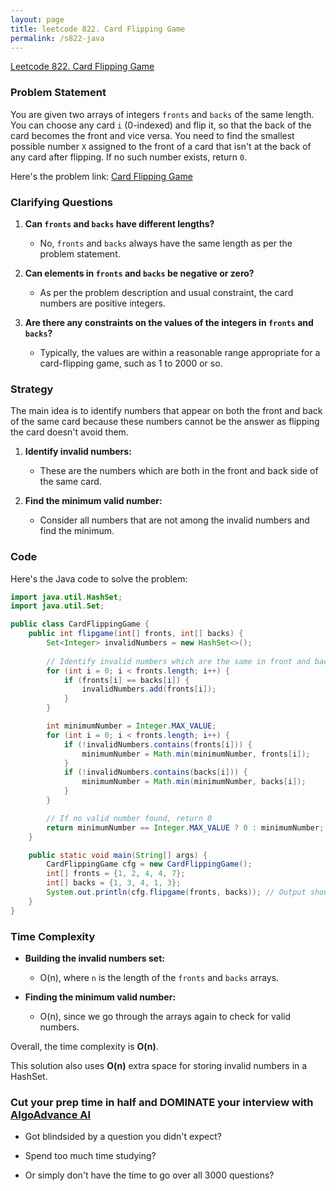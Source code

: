 ```yaml
---
layout: page
title: leetcode 822. Card Flipping Game
permalink: /s822-java
---
```

[Leetcode 822. Card Flipping Game](https://algoadvance.github.io/algoadvance/l822)
### Problem Statement

You are given two arrays of integers `fronts` and `backs` of the same length. You can choose any card `i` (0-indexed) and flip it, so that the back of the card becomes the front and vice versa. You need to find the smallest possible number `X` assigned to the front of a card that isn't at the back of any card after flipping. If no such number exists, return `0`.

Here's the problem link: [Card Flipping Game](https://leetcode.com/problems/card-flipping-game/)

### Clarifying Questions

1. **Can `fronts` and `backs` have different lengths?**
    - No, `fronts` and `backs` always have the same length as per the problem statement.
  
2. **Can elements in `fronts` and `backs` be negative or zero?**
    - As per the problem description and usual constraint, the card numbers are positive integers.

3. **Are there any constraints on the values of the integers in `fronts` and `backs`?**
    - Typically, the values are within a reasonable range appropriate for a card-flipping game, such as 1 to 2000 or so.

### Strategy

The main idea is to identify numbers that appear on both the front and back of the same card because these numbers cannot be the answer as flipping the card doesn't avoid them. 

1. **Identify invalid numbers:**
   - These are the numbers which are both in the front and back side of the same card.

2. **Find the minimum valid number:**
   - Consider all numbers that are not among the invalid numbers and find the minimum.

### Code

Here's the Java code to solve the problem:

```java
import java.util.HashSet;
import java.util.Set;

public class CardFlippingGame {
    public int flipgame(int[] fronts, int[] backs) {
        Set<Integer> invalidNumbers = new HashSet<>();
        
        // Identify invalid numbers which are the same in front and back of a card.
        for (int i = 0; i < fronts.length; i++) {
            if (fronts[i] == backs[i]) {
                invalidNumbers.add(fronts[i]);
            }
        }

        int minimumNumber = Integer.MAX_VALUE;
        for (int i = 0; i < fronts.length; i++) {
            if (!invalidNumbers.contains(fronts[i])) {
                minimumNumber = Math.min(minimumNumber, fronts[i]);
            }
            if (!invalidNumbers.contains(backs[i])) {
                minimumNumber = Math.min(minimumNumber, backs[i]);
            }
        }

        // If no valid number found, return 0
        return minimumNumber == Integer.MAX_VALUE ? 0 : minimumNumber;
    }

    public static void main(String[] args) {
        CardFlippingGame cfg = new CardFlippingGame();
        int[] fronts = {1, 2, 4, 4, 7};
        int[] backs = {1, 3, 4, 1, 3};
        System.out.println(cfg.flipgame(fronts, backs)); // Output should be 2
    }
}
```

### Time Complexity

- **Building the invalid numbers set:**
  - O(n), where `n` is the length of the `fronts` and `backs` arrays.
  
- **Finding the minimum valid number:**
  - O(n), since we go through the arrays again to check for valid numbers.
  
Overall, the time complexity is **O(n)**.

This solution also uses **O(n)** extra space for storing invalid numbers in a HashSet.


### Cut your prep time in half and DOMINATE your interview with [AlgoAdvance AI](https://algoAdvance.com)

- Got blindsided by a question you didn't expect?

- Spend too much time studying?

- Or simply don't have the time to go over all 3000 questions?

